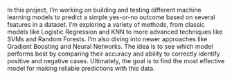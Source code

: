 In this project, I’m working on building and testing different machine learning models to predict a simple yes-or-no outcome based on several features in a dataset. 
I’m exploring a variety of methods, from classic models like Logistic Regression and KNN to more advanced techniques like SVMs and Random Forests. 
I’m also diving into newer approaches like Gradient Boosting and Neural Networks. The idea is to see which model performs best by comparing their accuracy and ability to correctly identify positive and negative cases.
Ultimately, the goal is to find the most effective model for making reliable predictions with this data.







